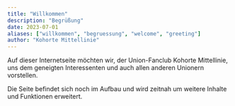 ```yaml
---
title: "Willkommen"
description: "Begrüßung"
date: 2023-07-01
aliases: ["willkommen", "begruessung", "welcome", "greeting"]
author: "Kohorte Mittellinie"
---
```


Auf dieser Internetseite möchten wir, der Union-Fanclub Kohorte Mittellinie,
uns dem geneigten Interessenten und auch allen anderen Unionern vorstellen.

Die Seite befindet sich noch im Aufbau und wird zeitnah um weitere Inhalte und
Funktionen erweitert.
